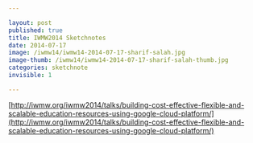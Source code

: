 ```yaml
---

layout: post
published: true
title: IWMW2014 Sketchnotes
date: 2014-07-17
image: /iwmw14/iwmw14-2014-07-17-sharif-salah.jpg
image-thumb: /iwmw14/iwmw14-2014-07-17-sharif-salah-thumb.jpg
categories: sketchnote
invisible: 1

---
```


[http://iwmw.org/iwmw2014/talks/building-cost-effective-flexible-and-scalable-education-resources-using-google-cloud-platform/](http://iwmw.org/iwmw2014/talks/building-cost-effective-flexible-and-scalable-education-resources-using-google-cloud-platform/)